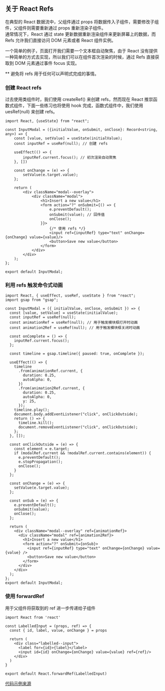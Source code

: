 ## 关于 React Refs

在典型的 React 数据流中，父组件通过 props 将数据传入子组件，需要修改子组件，父组件则需要重新通过 props 重新渲染子组件。<br>
通常情况下，React 通过 state 更新数据重新渲染组件来更新屏幕上的数据，而 Refs 允许我们直接访问 DOM 元素或者 React
组件实例。<br>

一个简单的例子，页面打开我们需要一个文本框自动聚焦，由于 React 没有提供一种简单的方式去实现，所以我们可以在组件首次渲染的时候，通过
Refs 直接获取到 DOM 元素通过事件 focus 实现。<br>

** 避免将 refs 用于任何可以声明式完成的事情。

### 创建 React refs
过去使用类组件时，我们使用 createRef() 来创建 refs，然而现在 React 推崇函数式组件，下面一些练习也将使用 hook 完成，函数式组件中，我们使用 uesRef(null) 来创建 refs。

```tsx
import React, {useState} from "react";

const InputModal = ({initialValue, onSubmit, onClose}: Record<string, any>) => {
    const [value, setValue] = useState(initialValue);
    const inputRef = useRef(null); // 创建 refs

    useEffect(() => {
        inputRef.current.focus(); // 初次渲染自动聚焦
    }, [])

    const onChange = (e) => {
        setValue(e.target.value);
    };

    return (
        <div className="modal--overlay">
            <div className="modal">
                <h1>Insert a new value</h1>
                <form action="?" onSubmit={() => {
                    e.preventDefault();
                    onSubmit(value); // 回传值
                    onClose();
                }}>
                    {/* 使用 refs */}
                    <input ref={inputRef} type="text" onChange={onChange} value={value}/>
                    <button>Save new value</button>
                </form>
            </div>
        </div>
    );
};

export default InputModal;
```
### 利用 refs 触发命令式动画
```tsx
import React, { useEffect, useRef, useState } from "react";
import gsap from "gsap";

const InputModal = ({ initialValue, onClose, onSubmit }) => {
  const [value, setValue] = useState(initialValue);
  const inputRef = useRef(null);
  const animationRef = useRef(null); // 用于触发模块框打开时动画
  const animation2Ref = useRef(null); // 用于触发模块框关闭时动画
  
  const onComplete = () => {
    inputRef.current.focus();
  };
  
  const timeline = gsap.timeline({ paused: true, onComplete });
  
  useEffect(() => {
    timeline
      .from(animationRef.current, {
        duration: 0.25,
        autoAlpha: 0,
      })
      .from(animation2Ref.current, {
        duration: 0.25,
        autoAlpha: 0,
        y: 25,
      });
    timeline.play();
    document.body.addEventListener("click", onClickOutside);
    return () => {
      timeline.kill();
      document.removeEventListener("click", onClickOutside);
    };
  }, []);
  
  const onClickOutside = (e) => {
    const element = e.target;
    if (modalRef.current && !modalRef.current.contains(element)) {
      e.preventDefault();
      e.stopPropagation();
      onClose();
    }
  };
  
  const onChange = (e) => {
    setValue(e.target.value);
  };
  
  const onSub = (e) => {
    e.preventDefault();
    onSubmit(value);
    onClose();
  };
  
  return (
    <div className="modal--overlay" ref={animationRef}>
      <div className="modal" ref={animation2Ref}>
        <h1>Insert a new value</h1>
        <form action="?" onSubmit={onSub}>
          <input ref={inputRef} type="text" onChange={onChange} value={value} />
          <button>Save new value</button>
        </form>
      </div>
    </div>
  );
};
export default InputModal;
```

### 使用 forwardRef
用于父组件将获取到的 ref 进一步传递给子组件

```tsx
import React from 'react'

const LabelledInput = (props, ref) => {
  const { id, label, value, onChange } = props

  return (
    <div class="labelled--input">
      <label for={id}>{label}</label>
      <input id={id} onChange={onChange} value={value} ref={ref}/>
    </div>
  )
}

export default React.forwardRef(LabelledInput)
```
[代码示例来源](https://blog.logrocket.com/complete-guide-react-refs/)
